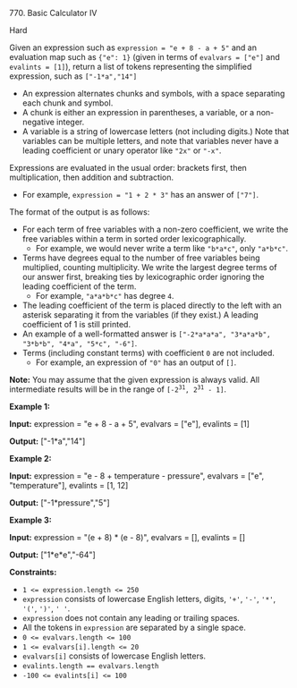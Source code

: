 770\. Basic Calculator IV

Hard

Given an expression such as `expression = "e + 8 - a + 5"` and an evaluation map such as `{"e": 1}` (given in terms of `evalvars = ["e"]` and `evalints = [1]`), return a list of tokens representing the simplified expression, such as `["-1*a","14"]`

*   An expression alternates chunks and symbols, with a space separating each chunk and symbol.
*   A chunk is either an expression in parentheses, a variable, or a non-negative integer.
*   A variable is a string of lowercase letters (not including digits.) Note that variables can be multiple letters, and note that variables never have a leading coefficient or unary operator like `"2x"` or `"-x"`.

Expressions are evaluated in the usual order: brackets first, then multiplication, then addition and subtraction.

*   For example, `expression = "1 + 2 * 3"` has an answer of `["7"]`.

The format of the output is as follows:

*   For each term of free variables with a non-zero coefficient, we write the free variables within a term in sorted order lexicographically.
    *   For example, we would never write a term like `"b*a*c"`, only `"a*b*c"`.
*   Terms have degrees equal to the number of free variables being multiplied, counting multiplicity. We write the largest degree terms of our answer first, breaking ties by lexicographic order ignoring the leading coefficient of the term.
    *   For example, `"a*a*b*c"` has degree `4`.
*   The leading coefficient of the term is placed directly to the left with an asterisk separating it from the variables (if they exist.) A leading coefficient of 1 is still printed.
*   An example of a well-formatted answer is `["-2*a*a*a", "3*a*a*b", "3*b*b", "4*a", "5*c", "-6"]`.
*   Terms (including constant terms) with coefficient `0` are not included.
    *   For example, an expression of `"0"` has an output of `[]`.

**Note:** You may assume that the given expression is always valid. All intermediate results will be in the range of <code>[-2<sup>31</sup>, 2<sup>31</sup> - 1]</code>.

**Example 1:**

**Input:** expression = "e + 8 - a + 5", evalvars = ["e"], evalints = [1]

**Output:** ["-1\*a","14"]

**Example 2:**

**Input:** expression = "e - 8 + temperature - pressure", evalvars = ["e", "temperature"], evalints = [1, 12]

**Output:** ["-1\*pressure","5"]

**Example 3:**

**Input:** expression = "(e + 8) \* (e - 8)", evalvars = [], evalints = []

**Output:** ["1\*e\*e","-64"]

**Constraints:**

*   `1 <= expression.length <= 250`
*   `expression` consists of lowercase English letters, digits, `'+'`, `'-'`, `'*'`, `'('`, `')'`, `' '`.
*   `expression` does not contain any leading or trailing spaces.
*   All the tokens in `expression` are separated by a single space.
*   `0 <= evalvars.length <= 100`
*   `1 <= evalvars[i].length <= 20`
*   `evalvars[i]` consists of lowercase English letters.
*   `evalints.length == evalvars.length`
*   `-100 <= evalints[i] <= 100`